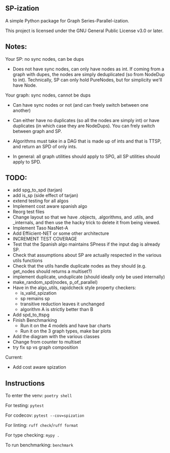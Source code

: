 ## SP-ization

A simple Python package for Graph Series-Parallel-ization.

This project is licensed under the GNU General Public License v3.0 or later.

## Notes:

Your SP: no sync nodes, can be dups
- Does not have sync nodes, can only have nodes as int. If coming from a graph with dupes, the nodes are simply deduplicated (so from NodeDup to int).
Technically, SP can only hold PureNodes, but for simplicity we'll have Node.

Your graph: sync nodes, cannot be dups
- Can have sync nodes or not (and can freely switch between one another)
- Can either have no duplicates (so all the nodes are simply int) or have duplicates (in which case they are NodeDups). You can frely switch between graph and SP.

- Algorithms must take in a DAG that is made up of ints and that is TTSP, and return an SPD of only ints.
- In general: all graph utilities should apply to SPG, all SP utilities should apply to SPD. 

## TODO:

- add spg_to_spd (tarjan)
- add is_sp (side effect of tarjan)
- extend testing for all algos
- Implement cost aware spanish algo
- Reorg test files
- Change layout so that we have .objects, .algorithms, and .utils, and _internals, and then use the hacky trick to delete it from being viewed.
- Implement Taso NasNet-A
- Add Effiicient-NET or some other architecture
- INCREMENT TEST COVERAGE
- Test that the Spanish algo maintains SPness if the input dag is already SP.
- Check that assumptions about SP are actually respected in the various utils functions
- Check that the utils handle duplicate nodes as they should (e.g. get_nodes should returns a multiset?)
- implement duplicate, unduplicate (should ideally only be used internally)
- make_random_spd(nodes, p_of_parallel)
- Have in the algo_utils, rapidcheck style property checkers:
    - is_valid_spization
    - sp remains sp
    - transitive reduction leaves it unchanged
    - algorithm A is strictly better than B
- Add spd_to_ttspg
- Finish Benchmarking
    - Run it on the 4 models and have bar charts
    - Run it on the 3 graph types, make bar plots
- Add the diagram with the various classes
- Change from counter to multiset
- try fix sp vs graph composition

Current:
- Add cost aware spization

## Instructions

To enter the venv: `poetry shell`

For testing: `pytest`

For codecov: `pytest --cov=spization`

For linting: `ruff check`/`ruff format`

For type checking: `mypy .`

To run benchmarking: `benchmark`
